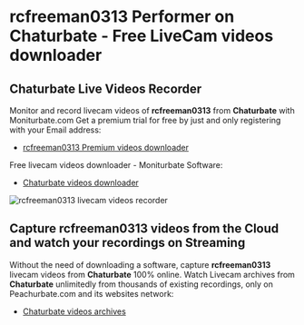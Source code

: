 # rcfreeman0313 Performer on Chaturbate - Free LiveCam videos downloader

## Chaturbate Live Videos Recorder

Monitor and record livecam videos of **rcfreeman0313** from **Chaturbate** with Moniturbate.com
Get a premium trial for free by just and only registering with your Email address:
* [rcfreeman0313 Premium videos downloader](https://moniturbate.com/request-demo-licence-key.html)

Free livecam videos downloader - Moniturbate Software:
* [Chaturbate videos downloader](https://moniturbate.com/moniturbate-download-software.html)

![rcfreeman0313 livecam videos recorder](https://peachurnet.com/templates/moniturbate-software.png)


## Capture rcfreeman0313 videos from the Cloud and watch your recordings on Streaming

Without the need of downloading a software, capture **rcfreeman0313** livecam videos from **Chaturbate** 100% online.
Watch Livecam archives from **Chaturbate** unlimitedly from thousands of existing recordings, only on Peachurbate.com and its websites network:
* [Chaturbate videos archives](https://peachurnet.com/)